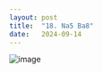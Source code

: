```yaml
---
layout: post
title:  "18. Na5 Ba8"
date:   2024-09-14
---
```


![image]({{site.url}}/assets/meetup_photos/2024-09-14.jpg)
